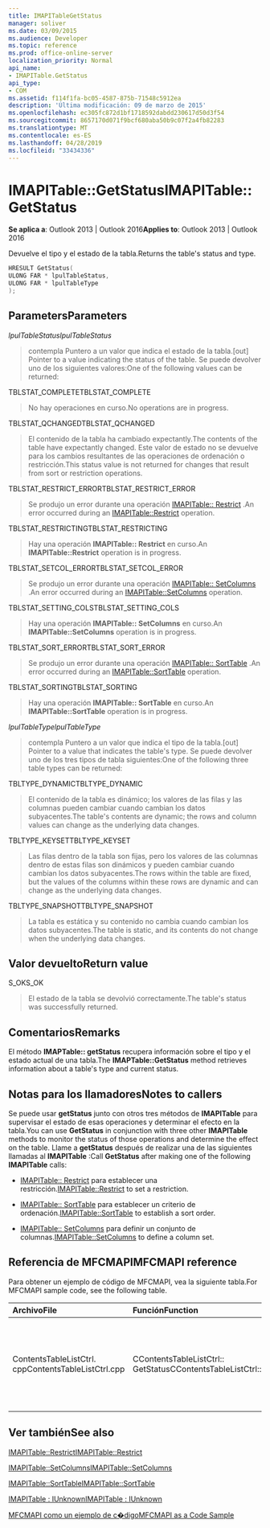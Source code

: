 ```yaml
---
title: IMAPITableGetStatus
manager: soliver
ms.date: 03/09/2015
ms.audience: Developer
ms.topic: reference
ms.prod: office-online-server
localization_priority: Normal
api_name:
- IMAPITable.GetStatus
api_type:
- COM
ms.assetid: f114f1fa-bc05-4587-875b-71548c5912ea
description: 'Última modificación: 09 de marzo de 2015'
ms.openlocfilehash: ec305fc872d1bf1718592dabdd230617d50d3f54
ms.sourcegitcommit: 8657170d071f9bcf680aba50b9c07f2a4fb82283
ms.translationtype: MT
ms.contentlocale: es-ES
ms.lasthandoff: 04/28/2019
ms.locfileid: "33434336"
---
```

# <a name="imapitablegetstatus"></a><span data-ttu-id="d0765-103">IMAPITable::GetStatus</span><span class="sxs-lookup"><span data-stu-id="d0765-103">IMAPITable::GetStatus</span></span>

  
  
<span data-ttu-id="d0765-104">**Se aplica a**: Outlook 2013 | Outlook 2016</span><span class="sxs-lookup"><span data-stu-id="d0765-104">**Applies to**: Outlook 2013 | Outlook 2016</span></span> 
  
<span data-ttu-id="d0765-105">Devuelve el tipo y el estado de la tabla.</span><span class="sxs-lookup"><span data-stu-id="d0765-105">Returns the table's status and type.</span></span>
  
```cpp
HRESULT GetStatus(
ULONG FAR * lpulTableStatus,
ULONG FAR * lpulTableType
);
```

## <a name="parameters"></a><span data-ttu-id="d0765-106">Parameters</span><span class="sxs-lookup"><span data-stu-id="d0765-106">Parameters</span></span>

 <span data-ttu-id="d0765-107">_lpulTableStatus_</span><span class="sxs-lookup"><span data-stu-id="d0765-107">_lpulTableStatus_</span></span>
  
> <span data-ttu-id="d0765-108">contempla Puntero a un valor que indica el estado de la tabla.</span><span class="sxs-lookup"><span data-stu-id="d0765-108">[out] Pointer to a value indicating the status of the table.</span></span> <span data-ttu-id="d0765-109">Se puede devolver uno de los siguientes valores:</span><span class="sxs-lookup"><span data-stu-id="d0765-109">One of the following values can be returned:</span></span>
    
<span data-ttu-id="d0765-110">TBLSTAT_COMPLETE</span><span class="sxs-lookup"><span data-stu-id="d0765-110">TBLSTAT_COMPLETE</span></span> 
  
> <span data-ttu-id="d0765-111">No hay operaciones en curso.</span><span class="sxs-lookup"><span data-stu-id="d0765-111">No operations are in progress.</span></span>
    
<span data-ttu-id="d0765-112">TBLSTAT_QCHANGED</span><span class="sxs-lookup"><span data-stu-id="d0765-112">TBLSTAT_QCHANGED</span></span> 
  
> <span data-ttu-id="d0765-113">El contenido de la tabla ha cambiado expectantly.</span><span class="sxs-lookup"><span data-stu-id="d0765-113">The contents of the table have expectantly changed.</span></span> <span data-ttu-id="d0765-114">Este valor de estado no se devuelve para los cambios resultantes de las operaciones de ordenación o restricción.</span><span class="sxs-lookup"><span data-stu-id="d0765-114">This status value is not returned for changes that result from sort or restriction operations.</span></span>
    
<span data-ttu-id="d0765-115">TBLSTAT_RESTRICT_ERROR</span><span class="sxs-lookup"><span data-stu-id="d0765-115">TBLSTAT_RESTRICT_ERROR</span></span> 
  
> <span data-ttu-id="d0765-116">Se produjo un error durante una operación [IMAPITable:: Restrict](imapitable-restrict.md) .</span><span class="sxs-lookup"><span data-stu-id="d0765-116">An error occurred during an [IMAPITable::Restrict](imapitable-restrict.md) operation.</span></span> 
    
<span data-ttu-id="d0765-117">TBLSTAT_RESTRICTING</span><span class="sxs-lookup"><span data-stu-id="d0765-117">TBLSTAT_RESTRICTING</span></span> 
  
> <span data-ttu-id="d0765-118">Hay una operación **IMAPITable:: Restrict** en curso.</span><span class="sxs-lookup"><span data-stu-id="d0765-118">An **IMAPITable::Restrict** operation is in progress.</span></span> 
    
<span data-ttu-id="d0765-119">TBLSTAT_SETCOL_ERROR</span><span class="sxs-lookup"><span data-stu-id="d0765-119">TBLSTAT_SETCOL_ERROR</span></span> 
  
> <span data-ttu-id="d0765-120">Se produjo un error durante una operación [IMAPITable:: SetColumns](imapitable-setcolumns.md) .</span><span class="sxs-lookup"><span data-stu-id="d0765-120">An error occurred during an [IMAPITable::SetColumns](imapitable-setcolumns.md) operation.</span></span> 
    
<span data-ttu-id="d0765-121">TBLSTAT_SETTING_COLS</span><span class="sxs-lookup"><span data-stu-id="d0765-121">TBLSTAT_SETTING_COLS</span></span> 
  
> <span data-ttu-id="d0765-122">Hay una operación **IMAPITable:: SetColumns** en curso.</span><span class="sxs-lookup"><span data-stu-id="d0765-122">An **IMAPITable::SetColumns** operation is in progress.</span></span> 
    
<span data-ttu-id="d0765-123">TBLSTAT_SORT_ERROR</span><span class="sxs-lookup"><span data-stu-id="d0765-123">TBLSTAT_SORT_ERROR</span></span> 
  
> <span data-ttu-id="d0765-124">Se produjo un error durante una operación [IMAPITable:: SortTable](imapitable-sorttable.md) .</span><span class="sxs-lookup"><span data-stu-id="d0765-124">An error occurred during an [IMAPITable::SortTable](imapitable-sorttable.md) operation.</span></span> 
    
<span data-ttu-id="d0765-125">TBLSTAT_SORTING</span><span class="sxs-lookup"><span data-stu-id="d0765-125">TBLSTAT_SORTING</span></span> 
  
> <span data-ttu-id="d0765-126">Hay una operación **IMAPITable:: SortTable** en curso.</span><span class="sxs-lookup"><span data-stu-id="d0765-126">An **IMAPITable::SortTable** operation is in progress.</span></span> 
    
 <span data-ttu-id="d0765-127">_lpulTableType_</span><span class="sxs-lookup"><span data-stu-id="d0765-127">_lpulTableType_</span></span>
  
> <span data-ttu-id="d0765-128">contempla Puntero a un valor que indica el tipo de la tabla.</span><span class="sxs-lookup"><span data-stu-id="d0765-128">[out] Pointer to a value that indicates the table's type.</span></span> <span data-ttu-id="d0765-129">Se puede devolver uno de los tres tipos de tabla siguientes:</span><span class="sxs-lookup"><span data-stu-id="d0765-129">One of the following three table types can be returned:</span></span>
    
<span data-ttu-id="d0765-130">TBLTYPE_DYNAMIC</span><span class="sxs-lookup"><span data-stu-id="d0765-130">TBLTYPE_DYNAMIC</span></span> 
  
> <span data-ttu-id="d0765-131">El contenido de la tabla es dinámico; los valores de las filas y las columnas pueden cambiar cuando cambian los datos subyacentes.</span><span class="sxs-lookup"><span data-stu-id="d0765-131">The table's contents are dynamic; the rows and column values can change as the underlying data changes.</span></span>
    
<span data-ttu-id="d0765-132">TBLTYPE_KEYSET</span><span class="sxs-lookup"><span data-stu-id="d0765-132">TBLTYPE_KEYSET</span></span> 
  
> <span data-ttu-id="d0765-133">Las filas dentro de la tabla son fijas, pero los valores de las columnas dentro de estas filas son dinámicos y pueden cambiar cuando cambian los datos subyacentes.</span><span class="sxs-lookup"><span data-stu-id="d0765-133">The rows within the table are fixed, but the values of the columns within these rows are dynamic and can change as the underlying data changes.</span></span>
    
<span data-ttu-id="d0765-134">TBLTYPE_SNAPSHOT</span><span class="sxs-lookup"><span data-stu-id="d0765-134">TBLTYPE_SNAPSHOT</span></span> 
  
> <span data-ttu-id="d0765-135">La tabla es estática y su contenido no cambia cuando cambian los datos subyacentes.</span><span class="sxs-lookup"><span data-stu-id="d0765-135">The table is static, and its contents do not change when the underlying data changes.</span></span>
    
## <a name="return-value"></a><span data-ttu-id="d0765-136">Valor devuelto</span><span class="sxs-lookup"><span data-stu-id="d0765-136">Return value</span></span>

<span data-ttu-id="d0765-137">S_OK</span><span class="sxs-lookup"><span data-stu-id="d0765-137">S_OK</span></span> 
  
> <span data-ttu-id="d0765-138">El estado de la tabla se devolvió correctamente.</span><span class="sxs-lookup"><span data-stu-id="d0765-138">The table's status was successfully returned.</span></span>
    
## <a name="remarks"></a><span data-ttu-id="d0765-139">Comentarios</span><span class="sxs-lookup"><span data-stu-id="d0765-139">Remarks</span></span>

<span data-ttu-id="d0765-140">El método **IMAPTable:: getStatus** recupera información sobre el tipo y el estado actual de una tabla.</span><span class="sxs-lookup"><span data-stu-id="d0765-140">The **IMAPTable::GetStatus** method retrieves information about a table's type and current status.</span></span> 
  
## <a name="notes-to-callers"></a><span data-ttu-id="d0765-141">Notas para los llamadores</span><span class="sxs-lookup"><span data-stu-id="d0765-141">Notes to callers</span></span>

<span data-ttu-id="d0765-142">Se puede usar **getStatus** junto con otros tres métodos de **IMAPITable** para supervisar el estado de esas operaciones y determinar el efecto en la tabla.</span><span class="sxs-lookup"><span data-stu-id="d0765-142">You can use **GetStatus** in conjunction with three other **IMAPITable** methods to monitor the status of those operations and determine the effect on the table.</span></span> <span data-ttu-id="d0765-143">Llame a **getStatus** después de realizar una de las siguientes llamadas al **IMAPITable** :</span><span class="sxs-lookup"><span data-stu-id="d0765-143">Call **GetStatus** after making one of the following **IMAPITable** calls:</span></span> 
  
- <span data-ttu-id="d0765-144">[IMAPITable:: Restrict](imapitable-restrict.md) para establecer una restricción.</span><span class="sxs-lookup"><span data-stu-id="d0765-144">[IMAPITable::Restrict](imapitable-restrict.md) to set a restriction.</span></span> 
    
- <span data-ttu-id="d0765-145">[IMAPITable:: SortTable](imapitable-sorttable.md) para establecer un criterio de ordenación.</span><span class="sxs-lookup"><span data-stu-id="d0765-145">[IMAPITable::SortTable](imapitable-sorttable.md) to establish a sort order.</span></span> 
    
- <span data-ttu-id="d0765-146">[IMAPITable:: SetColumns](imapitable-setcolumns.md) para definir un conjunto de columnas.</span><span class="sxs-lookup"><span data-stu-id="d0765-146">[IMAPITable::SetColumns](imapitable-setcolumns.md) to define a column set.</span></span> 
    
## <a name="mfcmapi-reference"></a><span data-ttu-id="d0765-147">Referencia de MFCMAPI</span><span class="sxs-lookup"><span data-stu-id="d0765-147">MFCMAPI reference</span></span>

<span data-ttu-id="d0765-148">Para obtener un ejemplo de código de MFCMAPI, vea la siguiente tabla.</span><span class="sxs-lookup"><span data-stu-id="d0765-148">For MFCMAPI sample code, see the following table.</span></span>
  
|<span data-ttu-id="d0765-149">**Archivo**</span><span class="sxs-lookup"><span data-stu-id="d0765-149">**File**</span></span>|<span data-ttu-id="d0765-150">**Función**</span><span class="sxs-lookup"><span data-stu-id="d0765-150">**Function**</span></span>|<span data-ttu-id="d0765-151">**Comentario**</span><span class="sxs-lookup"><span data-stu-id="d0765-151">**Comment**</span></span>|
|:-----|:-----|:-----|
|<span data-ttu-id="d0765-152">ContentsTableListCtrl. cpp</span><span class="sxs-lookup"><span data-stu-id="d0765-152">ContentsTableListCtrl.cpp</span></span>  <br/> |<span data-ttu-id="d0765-153">CContentsTableListCtrl:: GetStatus</span><span class="sxs-lookup"><span data-stu-id="d0765-153">CContentsTableListCtrl::GetStatus</span></span>  <br/> |<span data-ttu-id="d0765-154">MFCMAPI usa el método **IMAPITable:: getStatus** para informar del estado de una tabla.</span><span class="sxs-lookup"><span data-stu-id="d0765-154">MFCMAPI uses the **IMAPITable::GetStatus** method to report the status of a table.</span></span>  <br/> |
   
## <a name="see-also"></a><span data-ttu-id="d0765-155">Ver también</span><span class="sxs-lookup"><span data-stu-id="d0765-155">See also</span></span>



[<span data-ttu-id="d0765-156">IMAPITable::Restrict</span><span class="sxs-lookup"><span data-stu-id="d0765-156">IMAPITable::Restrict</span></span>](imapitable-restrict.md)
  
[<span data-ttu-id="d0765-157">IMAPITable::SetColumns</span><span class="sxs-lookup"><span data-stu-id="d0765-157">IMAPITable::SetColumns</span></span>](imapitable-setcolumns.md)
  
[<span data-ttu-id="d0765-158">IMAPITable::SortTable</span><span class="sxs-lookup"><span data-stu-id="d0765-158">IMAPITable::SortTable</span></span>](imapitable-sorttable.md)
  
[<span data-ttu-id="d0765-159">IMAPITable : IUnknown</span><span class="sxs-lookup"><span data-stu-id="d0765-159">IMAPITable : IUnknown</span></span>](imapitableiunknown.md)


[<span data-ttu-id="d0765-160">MFCMAPI como un ejemplo de c�digo</span><span class="sxs-lookup"><span data-stu-id="d0765-160">MFCMAPI as a Code Sample</span></span>](mfcmapi-as-a-code-sample.md)

